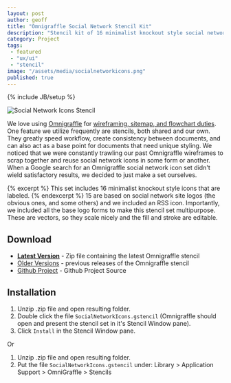 ```yaml
---
layout: post
author: geoff
title: "Omnigraffle Social Network Stencil Kit"
description: "Stencil kit of 16 minimalist knockout style social network icons"
category: Project
tags: 
 - featured
 - "ux/ui"
 - "stencil"
image: "/assets/media/socialnetworkicons.png"
published: true
---
```

{% include JB/setup %}

![Social Network Icons Stencil](//workshop.avatarnewyork.com/assets/media/socialnetworkicons.png)

We love using [Omnigraffle](http://www.omnigroup.com/omnigraffle) for [wireframing, sitemap, and flowchart  duties](http://www.avatarnewyork.com/services/information-architecture). One feature we utilize frequently are stencils, both shared and our own. They greatly speed workflow, create consistency between documents, and can also act as a base point for documents that need unique styling. We noticed that we were constantly trawling our past Omnigraffle wireframes to scrap together and reuse social network icons in some form or another. When a Google search for an Omnigraffle social network icon set didn't wield satisfactory results, we decided to just make a set ourselves.

{% excerpt %} This set includes 16 minimalist knockout style icons that are labeled. {% endexcerpt %} 15 are based on social network site logos (the obvious ones, and some others) and we included an RSS icon. Importantly, we included all the base logo forms to make this stencil set multipurpose. These are vectors, so they scale nicely and the fill and stroke are editable. 

## Download

* **[Latest Version](https://github.com/avatarnewyork/socialnetworkstencilkit/archive/master.zip)** - Zip file containing the latest Omnigraffle stencil
* [Older Versions](https://github.com/avatarnewyork/socialnetworkstencilkit/releases) - previous releases of the Omnigraffle stencil
* [Github Project](https://github.com/avatarnewyork/socialnetworkstencilkit/) - Github Project Source


## Installation

1. Unzip .zip file and open resulting folder.
2. Double click the file `SocialNetworkIcons.gstencil` (Omnigraffle should open and present the stencil set in it's Stencil Window pane).
3. Click `Install` in the Stencil Window pane.

Or

1. Unzip .zip file and open resulting folder.
2. Put the file `SocialNetworkIcons.gstencil` under: Library > Application Support > OmniGraffle > Stencils

